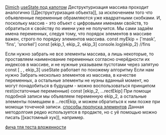 [Dimich](https://youtu.be/xRe0hbu6qJw)
[useState под капотом](https://youtu.be/xRe0hbu6qJw)
Деструктуризация массива проходит аналогично [[Деструктуризация объекта]], за исключением того что объявленные переменные обрамляются уже квадратными скобками. И, поскольку массив - это объект с цифровыми именами свойств, то обратиться к свойству по имени уже не получится. Мы сами задаём имена переменных, следуя тому, что порядок элементов в массиве важен, строго по порядку элементов массива.
    const myEkip = ['mask', 'fins', 'snorkel']
    const [ekip_1, ekip_2, ekip_3]
    console.log(ekip_2)                //fins

Если нужно забрать не все элементы массива, а лишь некоторые, то проставляем наименование переменных согласно очерёдности их индексов в массиве, и не нужные указываем пустотами через запятую
    const [ , , ekip_3] 
useState работает по похожему алгоритму
Если нам нужно Забрать несколько элементов из массива, в качестве переменных, а остальные элементы не нуэны вданный момент, но могут понадобиться в будущем - можно воспользоваться принципом rest(остаточные переменные)
        const [ekip_2, ...rectEkip]
При помощи подобной записи мы объявляем переменную ekip_2, а остальные элементы помещаем в ...rectEkip, и можем обратиться к ним позже при момощи точечной записи.
[способы пропуска элементов](https://youtu.be/xRe0hbu6qJw?t=2516)
Данная методолгоия редко используется в продакте, но с уё помощью можно писать [[кастомный хук]], например.

[фича тля теста вложенности](https://youtu.be/xRe0hbu6qJw?t=2749)

